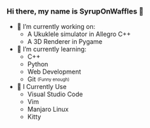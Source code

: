 ### Hi there, my name is SyrupOnWaffles  👋

- 🔭 I’m currently working on:
    - A Ukuklele simulator in Allegro C++ 
    - A 3D Renderer in Pygame 
- 🌱 I’m currently learning:
    - C++ 
    - Python 
    - Web Development 
    - Git <sub><sup>(Funny enough)<sub><sup>
- 🧰 I Currently Use 
    - Visual Studio Code
    - Vim
    - Manjaro Linux 
    - Kitty 
    
